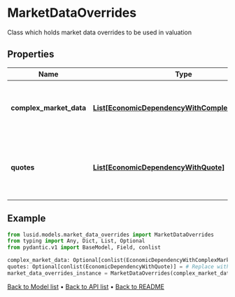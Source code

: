 # MarketDataOverrides

Class which holds market data overrides to be used in valuation
## Properties
Name | Type | Description | Notes
------------ | ------------- | ------------- | -------------
**complex_market_data** | [**List[EconomicDependencyWithComplexMarketData]**](EconomicDependencyWithComplexMarketData.md) | A list of EconomicDependency paired with quote data satisfying that economic dependency | [optional] 
**quotes** | [**List[EconomicDependencyWithQuote]**](EconomicDependencyWithQuote.md) | A list of EconomicDependency paired with a ComplexMarketData satisfying that economic dependency | [optional] 
## Example

```python
from lusid.models.market_data_overrides import MarketDataOverrides
from typing import Any, Dict, List, Optional
from pydantic.v1 import BaseModel, Field, conlist

complex_market_data: Optional[conlist(EconomicDependencyWithComplexMarketData)] = # Replace with your value
quotes: Optional[conlist(EconomicDependencyWithQuote)] = # Replace with your value
market_data_overrides_instance = MarketDataOverrides(complex_market_data=complex_market_data, quotes=quotes)

```

[Back to Model list](../README.md#documentation-for-models) &#8226; [Back to API list](../README.md#documentation-for-api-endpoints) &#8226; [Back to README](../README.md)


